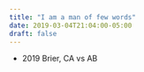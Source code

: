 ```yaml
---
title: "I am a man of few words"
date: 2019-03-04T21:04:00-05:00
draft: false
---
```

- 2019 Brier, CA vs AB